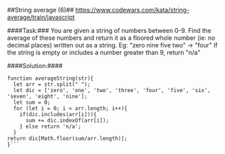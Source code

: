##String average (6)##
https://www.codewars.com/kata/string-average/train/javascript

####Task:###
You are given a string of numbers between 0-9. Find the average of these numbers and return it as a floored whole number (ie: no decimal places) written out as a string. Eg:
"zero nine five two" -> "four"
If the string is empty or includes a number greater than 9, return "n/a"

####Solution:####
```javascript.
function averageString(str){
  let arr = str.split(" ");
  let dic = ['zero', 'one', 'two', 'three', 'four', 'five', 'six', 'seven', 'eight', 'nine'];
  let sum = 0;
  for (let i = 0; i < arr.length; i++){
    if(dic.includes(arr[i])){
      sum += dic.indexOf(arr[i]);
    } else return 'n/a';
  } 
return dic[Math.floor(sum/arr.length)];
}```
